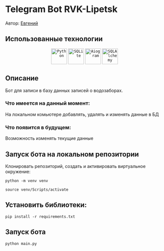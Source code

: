 # Telegram Bot RVK-Lipetsk

Автор: [Евгений](https://github.com/ClinkyClink)

## Использованные технологии
<div align="center">
	<code><img width="50" src="https://user-images.githubusercontent.com/25181517/183423507-c056a6f9-1ba8-4312-a350-19bcbc5a8697.png" alt="Python" title="Python"/></code>
	<code><img width="50" src="https://github.com/marwin1991/profile-technology-icons/assets/136815194/82df4543-236b-4e45-9604-5434e3faab17" alt="SQLite" title="SQLite"/></code>
  	<code><img width="50" src="https://avatars.githubusercontent.com/u/33784865?s=200&v=4 " alt="Aiogram" title="Aiogram"/></code>
	<code><img width="50" src="https://avatars.githubusercontent.com/u/6043126?s=200&v=4 " alt="SQLAlchemy" title="SQLAlchemy"/></code>
</div>

## Описание
Бот для записи в базу данных записей о водозаборах.

### Что имеется на данный момент: 

На локальном комьютере добавлять, удалять и изменять данные в БД

### Что появится в будущем:

Возможность изменять текущие данные

## Запуск бота на локальном репозитории
Клонировать репозиторий, cоздать и активировать виртуальное окружение:

`python -m venv venv`

`source venv/Scripts/activate`

## Установить библиотеки:

`pip install -r requirements.txt`

## Запуск бота
`python main.py`
